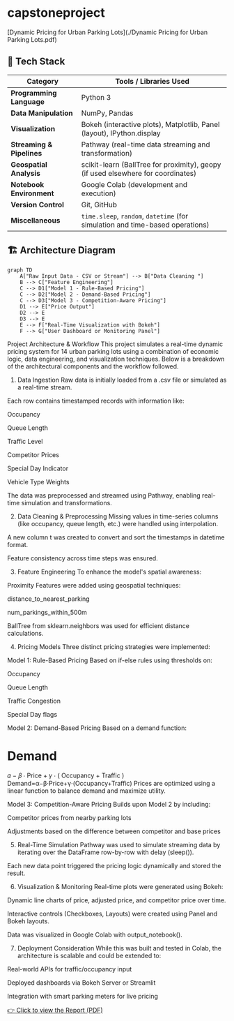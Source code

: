 # capstoneproject

[Dynamic Pricing for Urban Parking Lots](./Dynamic Pricing for Urban Parking Lots.pdf)

## 🔧 Tech Stack

| Category               | Tools / Libraries Used                                                                 |
|------------------------|----------------------------------------------------------------------------------------|
| **Programming Language** | Python 3                                                                              |
| **Data Manipulation**     | NumPy, Pandas                                                                        |
| **Visualization**         | Bokeh (interactive plots), Matplotlib, Panel (layout), IPython.display              |
| **Streaming & Pipelines** | Pathway (real-time data streaming and transformation)                                |
| **Geospatial Analysis**   | scikit-learn (BallTree for proximity), geopy (if used elsewhere for coordinates)     |
| **Notebook Environment**  | Google Colab (development and execution)                                             |
| **Version Control**       | Git, GitHub                                                                          |
| **Miscellaneous**         | `time.sleep`, `random`, `datetime` (for simulation and time-based operations)        |




## 🏗️ Architecture Diagram

```mermaid
graph TD
    A["Raw Input Data - CSV or Stream"] --> B["Data Cleaning "]
    B --> C["Feature Engineering"]
    C --> D1["Model 1 - Rule-Based Pricing"]
    C --> D2["Model 2 - Demand-Based Pricing"]
    C --> D3["Model 3 - Competition-Aware Pricing"]
    D1 --> E["Price Output"]
    D2 --> E
    D3 --> E
    E --> F["Real-Time Visualization with Bokeh"]
    F --> G["User Dashboard or Monitoring Panel"]

```

Project Architecture & Workflow
This project simulates a real-time dynamic pricing system for 14 urban parking lots using a combination of economic logic, data engineering, and visualization techniques. Below is a breakdown of the architectural components and the workflow followed.

1.  Data Ingestion
Raw data is initially loaded from a .csv file or simulated as a real-time stream.

Each row contains timestamped records with information like:

Occupancy

Queue Length

Traffic Level

Competitor Prices

Special Day Indicator

Vehicle Type Weights

The data was preprocessed and streamed using Pathway, enabling real-time simulation and transformations.

2.  Data Cleaning & Preprocessing
Missing values in time-series columns (like occupancy, queue length, etc.) were handled using interpolation.

A new column t was created to convert and sort the timestamps in datetime format.

Feature consistency across time steps was ensured.

3.  Feature Engineering
To enhance the model's spatial awareness:

Proximity Features were added using geospatial techniques:

distance_to_nearest_parking

num_parkings_within_500m

BallTree from sklearn.neighbors was used for efficient distance calculations.

4.  Pricing Models
Three distinct pricing strategies were implemented:

 Model 1: Rule-Based Pricing
Based on if-else rules using thresholds on:

Occupancy

Queue Length

Traffic Congestion

Special Day flags

 Model 2: Demand-Based Pricing
Based on a demand function:

Demand
=
𝛼
−
𝛽
⋅
Price
+
𝛾
⋅
(
Occupancy
+
Traffic
)
Demand=α−β⋅Price+γ⋅(Occupancy+Traffic)
Prices are optimized using a linear function to balance demand and maximize utility.

 Model 3: Competition-Aware Pricing
Builds upon Model 2 by including:

Competitor prices from nearby parking lots

Adjustments based on the difference between competitor and base prices

5.  Real-Time Simulation
Pathway was used to simulate streaming data by iterating over the DataFrame row-by-row with delay (sleep()).

Each new data point triggered the pricing logic dynamically and stored the result.

6.  Visualization & Monitoring
Real-time plots were generated using Bokeh:

Dynamic line charts of price, adjusted price, and competitor price over time.

Interactive controls (Checkboxes, Layouts) were created using Panel and Bokeh layouts.

Data was visualized in Google Colab with output_notebook().

7.  Deployment Consideration
While this was built and tested in Colab, the architecture is scalable and could be extended to:

Real-world APIs for traffic/occupancy input

Deployed dashboards via Bokeh Server or Streamlit

Integration with smart parking meters for live pricing




[👉 Click to view the Report (PDF)](./docs/Dynamic_Pricing_for_Urban_ParkingLots.pdf)















 
